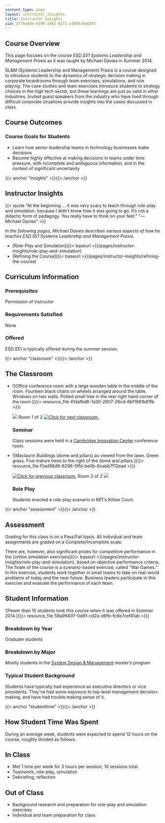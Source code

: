 ```yaml
---
content_type: page
layout: instructor_insights
title: Instructor Insights
uid: df70a6de-0190-1962-8271-a3854c0e8293
---
```


Course Overview
---------------

This page focuses on the course _ESD.S51 Systems Leadership and Management Praxis_ as it was taught by Michael Davies in Summer 2014.

SL&M (Systems Leadership and Management) Praxis is a course designed to introduce students to the dynamics of strategic decision making in corporate boardrooms through team exercises, simulations, and role playing. The case studies and team exercises introduce students to strategy choices in the high tech sector, but these learnings are just as valid in other industries. Invited guest speakers from the industry who have lived through difficult corporate situations provide insights into the cases discussed in class.

Course Outcomes
---------------

### Course Goals for Students

*   Learn how senior leadership teams in technology businesses make decisions
*   Become highly effective at making decisions in teams under time pressure, with incomplete and ambiguous information, and in the context of significant uncertainty

{{< anchor "insights" >}}{{< /anchor >}}

Instructor Insights
-------------------

{{< quote "At the beginning … it was very scary to teach through role-play and simulation, because I didn’t know how it was going to go. It’s not a didactic form of pedagogy. You really have to think on your feet." "—Michael Davies" >}}

_In the following pages, Michael Davies describes various aspects of how he teaches _ESD.S51 Systems Leadership and Management Praxis_._

*   [Role-Play and Simulation]({{< baseurl >}}/pages/instructor-insights/role-play-and-simulation)
*   [Refining the Course]({{< baseurl >}}/pages/instructor-insights/refining-the-course)

Curriculum Information
----------------------

### Prerequisites

Permission of instructor

### Requirements Satisfied

None

### Offered

ESD.S51 is typically offered during the summer session.

{{< anchor "classroom" >}}{{< /anchor >}}

The Classroom
-------------

*   ![Office conference room with a large wooden table in the middle of the room.  Fourteen black chairs on wheels arranged around the table. Windows on two walls. Potted small tree in the rear right hand corner of the room.]({{< resource_file 41dafbd6-1a30-2907-26cd-6bf1681b81fb >}})
    
    ![](/images/educator/classroom_prev.png) Room 1 of 2 [![Click for next classroom.](/images/educator/classroom_next.png)](#)
    
    ### Seminar
    
    Class sessions were held in a [Cambridge Innovation Center](http://cic.us/) conference room.
    
*   ![Maclaurin Buildings (dome and pillars) as viewed from the lawn. Green grass. Five mature trees to the right of the dome and pillars.]({{< resource_file f0ad98d9-6296-5ffd-be0b-6cabb7f12ead >}})
    
    [![Click for previous classroom.](/images/educator/classroom_prev.png)](#) Room 2 of 2 ![](/images/educator/classroom_next.png)
    
    ### Role Play
    
    Students enacted a role-play scenario in MIT’s Killian Court.
    

{{< anchor "assessment" >}}{{< /anchor >}}

Assessment
----------

Grading for this class is on a Pass/Fail basis. All individual and team assignments are graded on a Complete/Incomplete scale.

There are, however, also significant prizes for competitive performance in the [online simulation exercises]({{< baseurl >}}/pages/instructor-insights/role-play-and-simulation), based on objective performance criteria. The finale of the course is a scenario-based exercise, called “War Games.” In this exercise, students work together in small teams to take on real-world problems of today and the near future. Business leaders participate in this exercise and evaluate the performance of each team.

Student Information
-------------------

![Fewer than 10 students took this course when it was offered in Summer 2014.]({{< resource_file 58a99407-0d91-cd2a-d8fb-fc9e7cef41ab >}})

### Breakdown by Year

Graduate students

### Breakdown by Major

Mostly students in the [System Design & Management](https://sdm.mit.edu/) master’s program

### Typical Student Background

Students have typically had experience as executive directors or vice presidents. They’ve had some exposure to top-level management decision-making, and have had trouble making sense of it.

{{< anchor "studenttime" >}}{{< /anchor >}}

How Student Time Was Spent
--------------------------

During an average week, students were expected to spend 12 hours on the course, roughly divided as follows:

In Class
--------

*   Met 1 time per week for 3 hours per session; 10 sessions total.
*   Teamwork, role-play, simulation
*   Debriefing, reflection

Out of Class
------------

*   Background research and preparation for role-play and simulation exercises
*   Individual and team preparation for class